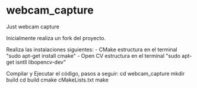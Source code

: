 # webcam_capture
Just webcam capture

Inicialmente realiza un fork del proyecto.

Realiza las instalaciones siguientes:
        - CMake 
          estructura en el terminal "sudo apt-get install cmake"
        - Open CV
          estructura en el terminal "sudo apt-get  isntll libopencv-dev"
          
Compilar y Ejecutar el código, pasos a seguir:
cd webcam_capture
mkdir build
cd build
cmake cMakeLists.txt
make 

